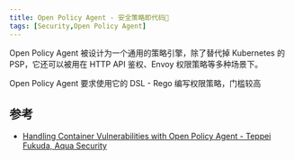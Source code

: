 ```yaml
---
title: Open Policy Agent - 安全策略即代码📝
tags: [Security,Open Policy Agent]
---
```


Open Policy Agent 被设计为一个通用的策略引擎，除了替代掉 Kubernetes 的 PSP，它还可以被用在 HTTP API 鉴权、Envoy 权限策略等多种场景下。

Open Policy Agent 要求使用它的 DSL - Rego 编写权限策略，门槛较高

## 参考

- [Handling Container Vulnerabilities with Open Policy Agent - Teppei Fukuda, Aqua Security](https://www.youtube.com/watch?v=WKE2XNZ2zr4&list=PLj6h78yzYM2O1wlsM-Ma-RYhfT5LKq0XC&index=17)
